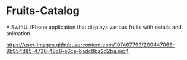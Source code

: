 # Fruits-Catalog
A SwiftUI iPhone application that displays various fruits with details and animation.



https://user-images.githubusercontent.com/107467793/209447066-9b954d85-4736-48c8-a6ce-badc8ba2d2ba.mp4


